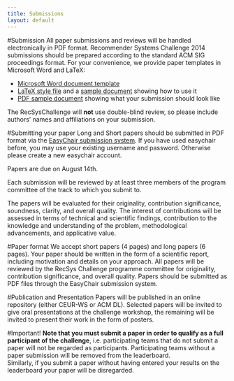 ```yaml
---
title: Submissions
layout: default
---
```

#Submission
All paper submissions and reviews will be handled electronically in PDF format. Recommender Systems Challenge 2014 submissions should be prepared according to the standard ACM SIG proceedings format. For your convenience, we provide paper templates in Microsoft Word and LaTeX:

- <a href="http://www.acm.org/sigs/publications/pubform.doc">Microsoft Word document template</a>
- <a href="http://www.acm.org/sigs/publications/sig-alternate.cls">LaTeX style file</a> and a <a href="http://www.acm.org/sigs/publications/sig-alternate.tex">sample document</a> showing how to use it
- <a href="http://www.acm.org/sigs/publications/sig-alternate.pdf">PDF sample document</a> showing what your submission should look like

The RecSysChallenge will <b>not</b> use double-blind review, so please include authors’ names and affiliations on your submission.

#Submitting your paper
Long and Short papers should be submitted in PDF format via the <a href="https://easychair.org/conferences/?conf=recsyschallenge2014">EasyChair submission system</a>. If you have used easychair before, you may use your existing username and password. Otherwise please create a new easychair account.

Papers are due on August 14th.

Each submission will be reviewed by at least three members of the program committee of the track to which you submit to.

The papers will be evaluated for their originality, contribution significance, soundness, clarity, and overall quality. The interest of contributions will be assessed in terms of technical and scientific findings, contribution to the knowledge and understanding of the problem, methodological advancements, and applicative value.


#Paper format
We accept short papers (4 pages) and long papers (6 pages). Your paper should be written in the form of a scientific report, including motivation and details on your approach. All papers will be reviewed by the RecSys Challenge programme committee for originality, contribution significance, and overall quality. Papers should be submitted as PDF files through the EasyChair submission system.

#Publication and Presentation
Papers will be published in an online repository (either CEUR-WS or ACM DL). Selected papers will be invited to give oral presentations at the challenge workshop, the remaining will be invited to present their work in the form of posters.

#Important!
<b>Note that you must submit a paper in order to qualify as a full participant of the challenge</b>, i.e. participating teams that do not submit a paper will not be regarded as participants. Participating teams without a paper submission will be removed from the leaderboard.  
Similarly, if you submit a paper without having entered your results on the leaderboard your paper will be disregarded.
